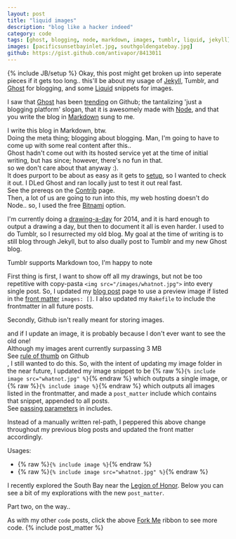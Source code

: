 ```yaml
---
layout: post
title: "liquid images"
description: "blog like a hacker indeed"
category: code
tags: [ghost, blogging, node, markdown, images, tumblr, liquid, jekyll]
images: [pacificsunsetbayinlet.jpg, southgoldengatebay.jpg]
github: https://gist.github.com/antivapor/8413011
---
```

{% include JB/setup %}
Okay, this post might get broken up into seperate pieces if it gets too long.. this'll be about my usage of [Jekyll](https://github.com/jekyll/jekyll), Tumblr, and [Ghost](https://github.com/TryGhost/Ghost) for blogging, and some [Liquid](https://github.com/Shopify/liquid) snippets for images.

I saw that [Ghost](https://ghost.org) has been [trending](https://github.com/explore?since=monthly) on Github; the tantalizing 'just a blogging platform' slogan, that it is awesomely made with [Node](http://nodejs.org), and that you write the blog in [Markdown](http://daringfireball.net/projects/markdown) sung to me. <aside markdown="1">I write this blog in Markdown, btw.</aside><aside markdown="1">Doing the meta thing; blogging about blogging. Man, I'm going to have to come up with some real content after this..</aside> Ghost hadn't come out with its hosted service yet at the time of initial writing, but has since; however, there's no fun in that.<aside markdown="1">so we don't care about that anyway :).</aside> It does purport to be about as easy as it gets to [setup](http://docs.ghost.org/installation), so I wanted to check it out. I DLed Ghost and ran locally just to test it out real fast.<aside markdown="1">See the prereqs on the [Contrib](https://github.com/TryGhost/Ghost/blob/master/CONTRIBUTING.md#working-on-ghost-core) page.</aside> Then, a lot of us are going to run into this, my web hosting doesn't do Node.. so, I used the free [Bitnami](http://wiki.bitnami.com/Applications/BitNami_Ghost) option.

I'm currently doing a [drawing-a-day](http://drawing-day-to-day.tumblr.com/) for 2014, and it is hard enough to output a drawing a day, but then to document it all is even harder. I used to do Tumblr, so I resurrected my old blog. My goal at the time of writing is to still blog through Jekyll, but to also dually post to Tumblr and my new Ghost blog. <aside markdown="1">Tumblr supports Markdown too, I'm happy to note</aside> 

First thing is first, I want to show off all my drawings, but not be too repetitive with copy-pasta `<img src="/images/whatnot.jpg">` into every single post. So, I updated my [blog post](http://antivapor.github.io/blog/) page to use a preview image if listed in the [front matter](http://jekyllrb.com/docs/frontmatter) `images: []`. I also updated my `Rakefile` to include the frontmatter in all future posts.

Secondly, Github isn't really meant for storing images.<aside markdown="1">and if I update an image, it is probably because I don't ever want to see the old one!</aside> Although my images arent currently surpassing 3 MB<aside markdown="1">See [rule of thumb](https://help.github.com/articles/what-is-my-disk-quota#rule-of-thumb-1gb-per-repository-100mb-per-file) on Github</aside>, I still wanted to do this. So, with the intent of updating my image folder in the near future, I updated my image snippet to be {% raw %}`{% include image src="whatnot.jpg" %}`{% endraw %} which outputs a single image, or {% raw %}`{% include image %}`{% endraw %} which outputs all images listed in the frontmatter, and made a `post_matter` include which contains that snippet, appended to all posts.<aside markdown="1">See [passing parameters](http://jekyllrb.com/docs/templates/#includes) in includes.</aside>

Instead of a manually written rel-path, I peppered this above change throughout my previous blog posts and updated the front matter accordingly.

Usages: 

* {% raw %}`{% include image %}`{% endraw %}
* {% raw %}`{% include image src="whatnot.jpg" %}`{% endraw %}

I recently explored the South Bay near the [Legion of Honor](https://en.wikipedia.org/wiki/California_Palace_of_the_Legion_of_Honor). Below you can see a bit of my explorations with the new `post_matter`.

Part two, on the way..

As with my other `code` posts, click the above [Fork Me](http://antivapor.github.io/code/2013/06/03/fork-me/) ribbon to see more code.
{% include post_matter %}